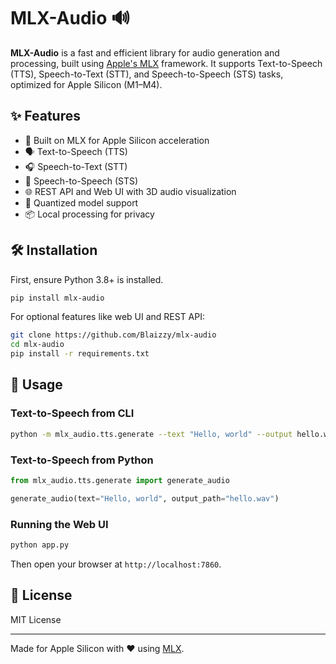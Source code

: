 # MLX-Audio 🔊

**MLX-Audio** is a fast and efficient library for audio generation and processing, built using [Apple's MLX](https://github.com/ml-explore/mlx) framework. It supports Text-to-Speech (TTS), Speech-to-Text (STT), and Speech-to-Speech (STS) tasks, optimized for Apple Silicon (M1–M4).

## ✨ Features

- 🚀 Built on MLX for Apple Silicon acceleration
- 🗣️ Text-to-Speech (TTS)
- 🎧 Speech-to-Text (STT)
- 🔁 Speech-to-Speech (STS)
- 🌐 REST API and Web UI with 3D audio visualization
- 🧠 Quantized model support
- 📦 Local processing for privacy

## 🛠️ Installation

First, ensure Python 3.8+ is installed.

```bash
pip install mlx-audio
```

For optional features like web UI and REST API:

```bash
git clone https://github.com/Blaizzy/mlx-audio
cd mlx-audio
pip install -r requirements.txt
```

## 🚀 Usage

### Text-to-Speech from CLI

```bash
python -m mlx_audio.tts.generate --text "Hello, world" --output hello.wav
```

### Text-to-Speech from Python

```python
from mlx_audio.tts.generate import generate_audio

generate_audio(text="Hello, world", output_path="hello.wav")
```

### Running the Web UI

```bash
python app.py
```

Then open your browser at `http://localhost:7860`.

## 📄 License

MIT License

---

Made for Apple Silicon with ❤️ using [MLX](https://github.com/ml-explore/mlx).


